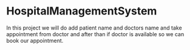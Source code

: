 # HospitalManagementSystem
In this project we will do add patient name and doctors name and take appointment from doctor and after than if doctor is available so we can book our appointment. 

